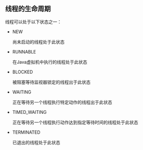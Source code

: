 ## 线程的生命周期

线程可以处于以下状态之一：

- NEW
  
  尚未启动的线程处于此状态
- RUNNABLE
  
  在Java虚拟机中执行的线程处于此状态
- BLOCKED
  
  被阻塞等待监视器锁定的线程出于此状态
- WAITING
  
  正在等待另一个线程执行特定动作的线程出于此状态
- TIMED_WAITING
  
  正在等待另一个线程执行动作达到指定等待时间的线程处于此状态
- TERMINATED
  
  已退出的线程处于此状态
